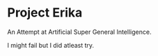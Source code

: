 # Project Erika

An Attempt at Artificial Super General Intelligence.

I might fail but I did atleast try.
